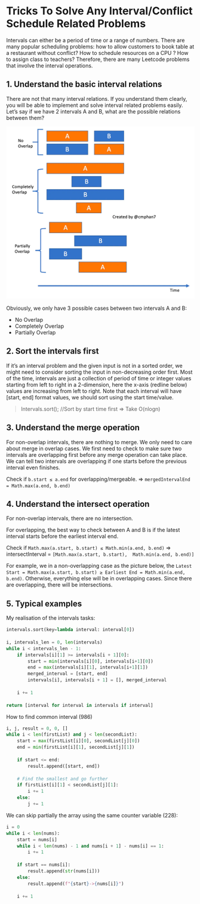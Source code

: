 # Tricks To Solve Any Interval/Conflict Schedule Related Problems

Intervals can either be a period of time or a range of numbers. 
There are many popular scheduling problems: 
how to allow customers to book table at a restaurant without conflict? 
How to schedule resources on a CPU ? How to assign class to teachers? 
Therefore, there are many Leetcode problems that involve the interval operations.

## 1. Understand the basic interval relations

There are not that many interval relations. 
If you understand them clearly, you will be able to implement and solve interval related problems easily. 
Let’s say if we have 2 intervals A and B, what are the possible relations between them?

![img.png](img.png)

Obviously, we only have 3 possible cases between two intervals A and B: 
- No Overlap
- Completely Overlap
- Partially Overlap

## 2. Sort the intervals first

If it’s an interval problem and the given input is not in a sorted order, 
we might need to consider sorting the input in non-decreasing order first. 
Most of the time, intervals are just a collection of period of time or integer values starting 
from left to right in a 2-dimension, here the x-axis (redline below) values are increasing from left to right. 
Note that each interval will have [start, end] format values, we should sort using the start time/value.

> Intervals.sort(); //Sort by start time first => Take O(nlogn)

## 3. Understand the merge operation

For non-overlap intervals, there are nothing to merge. 
We only need to care about merge in overlap cases. 
We first need to check to make sure two intervals are overlapping first before any merge operation can take place. 
We can tell two intervals are overlapping if one starts before the previous interval even finishes.

Check if `b.start ≤ a.end` for overlapping/mergeable. => `mergedIntervalEnd = Math.max(a.end, b.end)`


## 4. Understand the intersect operation

For non-overlap intervals, there are no intersection.

For overlapping, the best way to check between A and B is if the latest interval starts before the earliest interval end.

Check if `Math.max(a.start, b.start) ≤ Math.min(a.end, b.end)` =>  intersectInterval = `[Math.max(a.start, b.start), 
Math.min(a.end, b.end)]`

For example, we in a non-overlapping case as the picture below, 
the `Latest Start = Math.max(a.start, b.start) ≥ Earliest End = Math.min(a.end, b.end)`. 
Otherwise, everything else will be in overlapping cases. Since there are overlapping, there will be intersections.


## 5. Typical examples

My realisation of the intervals tasks:

```python
intervals.sort(key=lambda interval: interval[0])

i, intervals_len = 0, len(intervals)
while i < intervals_len - 1:
    if intervals[i][1] >= intervals[i + 1][0]:
        start = min(intervals[i][0], intervals[i+1][0])
        end = max(intervals[i][1], intervals[i+1][1])
        merged_interval = [start, end]
        intervals[i], intervals[i + 1] = [], merged_interval

    i += 1

return [interval for interval in intervals if interval]
```

How to find common interval (986)

```python
i, j, result = 0, 0, []
while i < len(firstList) and j < len(secondList):
    start = max(firstList[i][0], secondList[j][0])
    end = min(firstList[i][1], secondList[j][1])

    if start <= end:
        result.append([start, end])

    # Find the smallest and go further
    if firstList[i][1] < secondList[j][1]:
        i += 1
    else:
        j += 1
```

We can skip partially the array using the same counter variable (228):

```python
i = 0
while i < len(nums):
    start = nums[i]
    while i < len(nums) - 1 and nums[i + 1] - nums[i] == 1:
        i += 1

    if start == nums[i]:
        result.append(str(nums[i]))
    else:
        result.append(f"{start}->{nums[i]}")

    i += 1
```
